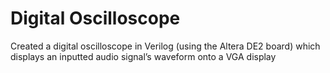Digital Oscilloscope
===================

Created a digital oscilloscope in Verilog (using the Altera DE2 board) which displays an inputted audio signal’s waveform onto a VGA display
